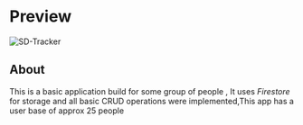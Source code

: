 # Preview
![SD-Tracker](https://user-images.githubusercontent.com/57125508/119502832-f98e0180-bd87-11eb-99a3-b0065c522360.gif)

## About
This is a basic application build for some group of people , It uses _Firestore_ for storage and all basic CRUD operations were 
implemented,This app has a user base of approx 25 people

